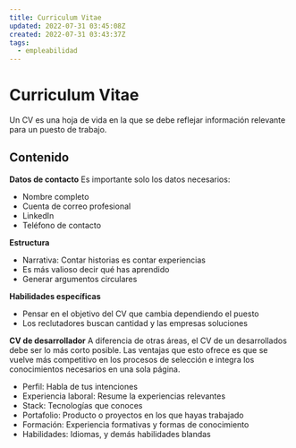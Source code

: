 ```yaml
---
title: Curriculum Vitae
updated: 2022-07-31 03:45:08Z
created: 2022-07-31 03:43:37Z
tags:
  - empleabilidad
---
```


# Curriculum Vitae
Un CV es una hoja de vida en la que se debe reflejar información relevante para un puesto de trabajo.

## Contenido
**Datos de contacto**
Es importante solo los datos necesarios:
- Nombre completo
- Cuenta de correo profesional
- LinkedIn
- Teléfono de contacto

**Estructura**
- Narrativa: Contar historias es contar experiencias
- Es más valioso decir qué has aprendido
- Generar argumentos circulares

**Habilidades específicas**
- Pensar en el objetivo del CV que cambia dependiendo el puesto
- Los reclutadores buscan cantidad y las empresas soluciones

**CV de desarrollador**
A diferencia de otras áreas, el CV de un desarrollados debe ser lo más corto posible. Las ventajas que esto ofrece es que se vuelve más competitivo en los procesos de selección e integra los conocimientos necesarios en una sola página.
- Perfil: Habla de tus intenciones
- Experiencia laboral: Resume la experiencias relevantes
- Stack: Tecnologías que conoces
- Portafolio: Producto o proyectos en los que hayas trabajado
- Formación: Experiencia formativas y formas de conocimiento
- Habilidades: Idiomas, y demás habilidades blandas